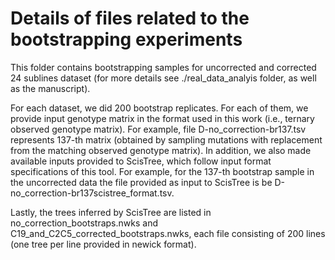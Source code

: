 # Details of files related to the bootstrapping experiments

This folder contains bootstrapping samples for uncorrected and corrected 24 sublines dataset (for more details see ./real_data_analyis folder, as well as the manuscript). 

For each dataset, we did 200 bootstrap replicates. For each of them, we provide input genotype matrix in the format used in this work (i.e., ternary observed genotype matrix). For example, file D-no_correction-br137.tsv represents 137-th matrix (obtained by sampling mutations with replacement from the matching observed genotype matrix). In addition, we also made available inputs provided to ScisTree, which follow input format specifications of this tool. For example, for the 137-th bootstrap sample in the uncorrected data the file provided as input to ScisTree is be D-no_correction-br137scistree_format.tsv.

Lastly, the trees inferred by ScisTree are listed in no_correction_bootstraps.nwks and C19_and_C2C5_corrected_bootstraps.nwks, each file consisting of 200 lines (one tree per line provided in newick format). 
